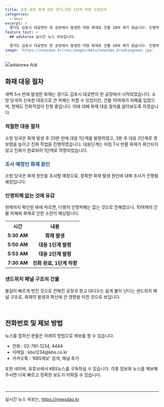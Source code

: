 ```yaml
---
title: 김포 공장 화재 검은 연기…대응 1단계 하향 소방당국
categories:
  - News
excerpt: >
  경기도 김포시 대곶면의 한 공장에서 발생한 대형 화재로 건물 10여 채가 탔습니다. 인명피해는 없었지만, 소방 당국이 진화에 힘쓰는 가운데 화재 원인에 대한 조사를 진행 중입니다. 화재는 빠르게 번져 많은 신고가 접수되었으며, 샌드위치 패널 구조로 인해 불길이 빠르게 번진 것으로 전해졌습니다.
feature_text: >
  ## adskorea 실시간 뉴스 속보입니다.

  경기도 김포시 대곶면의 한 공장에서 발생한 대형 화재로 건물 10여 채가 탔습니다. 인명피해는 없었지만, 소방 당국이 진화에 힘쓰는 가운데 화재 원인에 대한 조사를 진행 중입니다. 화재는 빠르게 번져 많은 신고가 접수되었으며, 샌드위치 패널 구조로 인해 불길이 빠르게 번진 것으로 전해졌습니다.
image: 'https://newsdao.kr/res/images/meta/newsdao_breakingnews.jpg'
---
```


<p><img src="https://newsdao.kr/res/images/meta/newsdao_breakingnews.jpg" alt="adskorea 속보" /></p>

<h2 data-ke-size="size26">화재 대응 절차</h2>

<p data-ke-size="size16">새벽 5시 반에 발생한 화재는 경기도 김포시 대곶면의 한 공장에서 시작되었습니다. 소방 당국의 신속한 대응으로 큰 피해는 피할 수 있었지만, 건물 10여채가 피해를 입었으며, 현재도 진화작업이 진행 중입니다. 이에 대해 화재 대응 절차를 알아보도록 하겠습니다.</p>

<h3>적절한 대응 절차</h3>

<p data-ke-size="size16">소방 당국은 화재 발생 후 20분 만에 대응 1단계를 발령하였고, 3분 후 대응 2단계로 경보령을 높이고 진화 작업을 진행하였습니다. 대응단계는 아침 7시 반쯤 화재가 확산되지 않고 진화가 완료되어 1단계로 하향되었습니다.</p>

<h3><span style="color: #1a5490;">조사 예정인 화재 원인</span></h3>

<p data-ke-size="size16">소방 당국은 화재 원인을 조사할 예정으로, 정확한 화재 발생 원인에 대해 조사가 진행될 예정입니다.</p>

<h3>인명피해 없는 것에 유감</h3>

<p data-ke-size="size16">현재까지 확인된 바에 따르면, 다행히 인명피해는 없는 것으로 전해졌으나, 10여채의 건물 피해와 화재로 인한 소란이 예상됩니다.</p>

<table>
  <tr>
    <th>시간</th>
    <th>내용</th>
  </tr>
  <tr>
    <td style="text-align: center; height: 17px;"><b>5:30 AM</b></td>
    <td style="text-align: center; height: 17px;"><b>화재 발생</b></td>
  </tr>
  <tr>
    <td style="text-align: center; height: 17px;"><b>5:50 AM</b></td>
    <td style="text-align: center; height: 17px;"><b>대응 1단계 발령</b></td>
  </tr>
  <tr>
    <td style="text-align: center; height: 17px;"><b>5:53 AM</b></td>
    <td style="text-align: center; height: 17px;"><b>대응 2단계 발령</b></td>
  </tr>
  <tr>
    <td style="text-align: center; height: 17px;"><b>7:30 AM</b></td>
    <td style="text-align: center; height: 17px;"><b>진화 완료, 1단계 하향</b></td>
  </tr>
</table>

<h3>샌드위치 패널 구조의 건물</h3>

<p data-ke-size="size16">불길이 빠르게 번진 것으로 전해진 공장과 창고 대다수는 쉽게 불이 난다는 샌드위치 패널 구조로, 화재의 발생과 확산에 큰 영향을 미친 것으로 보입니다.</p>

<p data-ke-size="size16">&nbsp;</p>

<h2 data-ke-size="size26">전화번호 및 제보 방법</h2>

<p data-ke-size="size16">뉴스를 접하신 분들은 아래의 방법으로 제보를 할 수 있습니다.</p>

<ul>
  <li>전화 : 02-781-1234, 4444</li>
  <li>이메일 : kbs1234@kbs.co.kr</li>
  <li>카카오톡 : 'KBS제보' 검색, 채널 추가</li>
</ul>

<p data-ke-size="size16">또한 네이버, 유튜브에서 KBS뉴스를 구독하실 수 있습니다. 각종 정보와 뉴스를 제보해주시면 더욱 빠르고 정확한 보도가 이뤄질 수 있습니다.</p>

<p data-ke-size="size16">&nbsp;</p>

<hr>
실시간 뉴스 속보는, <a href="https://newsdao.kr" rel="dofollow">https://newsdao.kr</a>


